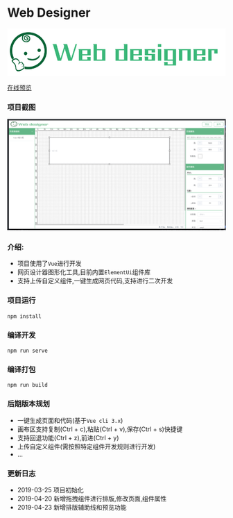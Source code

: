 # Web Designer
![](src/assets/logo1.png)

[在线预览](https://xiaoai7904.github.io/web_designer)

### 项目截图
![](src/assets/1.png)
### 介绍: 
* 项目使用了`Vue`进行开发
* 网页设计器图形化工具,目前内置`ElementUi`组件库
* 支持上传自定义组件,一键生成网页代码,支持进行二次开发

### 项目运行
```
npm install
```

### 编译开发
```
npm run serve
```

### 编译打包
```
npm run build
```
### 后期版本规划
* 一键生成页面和代码(基于`Vue cli 3.x`)
* 画布区支持复制(Ctrl + c),粘贴(Ctrl + v),保存(Ctrl + s)快捷键
* 支持回退功能(Ctrl + z),前进(Ctrl + y)
* 上传自定义组件(需按照特定组件开发规则进行开发)
* ...

### 更新日志
* 2019-03-25 项目初始化
* 2019-04-20 新增拖拽组件进行排版,修改页面,组件属性
* 2019-04-23 新增排版辅助线和预览功能